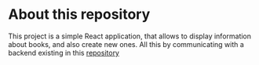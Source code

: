 # About this repository

This project is a simple React application, that allows to display information about books, and also create new ones. All this by communicating with a backend existing in this [repository](https://github.com/jmarinm/api)

